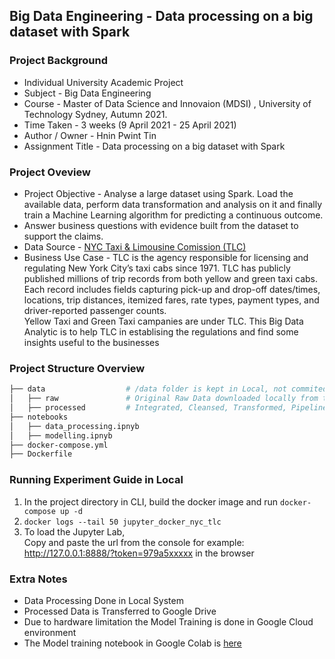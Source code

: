 ## Big Data Engineering - Data processing on a big dataset with Spark

### Project Background
* Individual University Academic Project 
* Subject - Big Data Engineering 
* Course -  Master of Data Science and Innovaion (MDSI) , University of Technology Sydney, Autumn 2021.
* Time Taken - 3 weeks (9 April 2021 - 25 April 2021)
* Author / Owner - Hnin Pwint Tin
* Assignment Title - Data processing on a big dataset with Spark


### Project Oveview
 * Project Objective -  Analyse a large dataset using Spark. Load the available data, perform data transformation and analysis on it and 
 finally train a Machine Learning algorithm for predicting a continuous outcome. 
 * Answer business questions with evidence built from the dataset to support the claims.
 * Data Source - [NYC Taxi & Limousine Comission (TLC)](https://www1.nyc.gov/site/tlc/about/tlc-trip-record-data.page)
 * Business Use Case - TLC is the agency responsible for licensing and regulating New York City’s taxi cabs since 1971.
              TLC has publicly published millions of trip records from both yellow and green taxi cabs.
              Each record includes fields capturing pick-up and drop-off dates/times, locations, trip distances,
              itemized fares, rate types, payment types, and driver-reported passenger counts.  
              Yellow Taxi and Green Taxi campanies are under TLC. This Big Data Analytic is to help TLC in establising the regulations and find some insights useful to the                 businesses
 
 
 
 ### Project Structure Overview
 ```bash
├── data                  # /data folder is kept in Local, not commited to Git
│   ├── raw               # Original Raw Data downloaded locally from the Source is saved
│   ├── processed         # Integrated, Cleansed, Transformed, Pipelined data is saved in Parquet format        
├── notebooks
│   ├── data_processing.ipnyb 
│   ├── modelling.ipnyb 
├── docker-compose.yml
├── Dockerfile

```
### Running Experiment Guide in Local
1) In the project directory in CLI, build the docker image and run
 ```docker-compose up -d```
2) ```docker logs --tail 50 jupyter_docker_nyc_tlc```
3) To load the Jupyter Lab, <br/> Copy and paste the url from the console  for example: http://127.0.0.1:8888/?token=979a5xxxxx in the browser 

### Extra Notes
* Data Processing Done in Local System
* Processed Data is Transferred to Google Drive
* Due to hardware limitation the Model Training is done in Google Cloud environment
* The Model training notebook in Google Colab is [here](https://colab.research.google.com/drive/1yUF_U2ko3OcHR-u04eE851Ilhc7vecYv#scrollTo=kU67gaHVHOMj)
